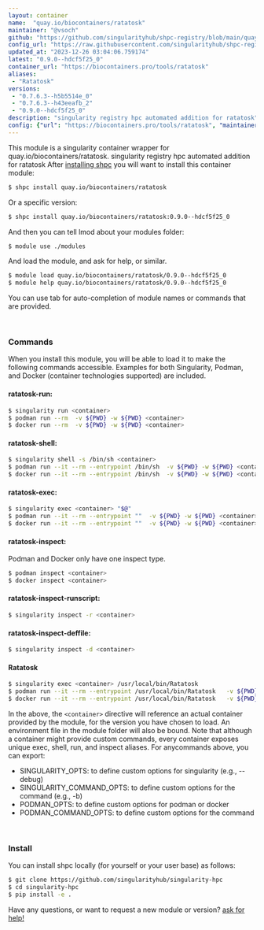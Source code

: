```yaml
---
layout: container
name:  "quay.io/biocontainers/ratatosk"
maintainer: "@vsoch"
github: "https://github.com/singularityhub/shpc-registry/blob/main/quay.io/biocontainers/ratatosk/container.yaml"
config_url: "https://raw.githubusercontent.com/singularityhub/shpc-registry/main/quay.io/biocontainers/ratatosk/container.yaml"
updated_at: "2023-12-26 03:04:06.759174"
latest: "0.9.0--hdcf5f25_0"
container_url: "https://biocontainers.pro/tools/ratatosk"
aliases:
 - "Ratatosk"
versions:
 - "0.7.6.3--h5b5514e_0"
 - "0.7.6.3--h43eeafb_2"
 - "0.9.0--hdcf5f25_0"
description: "singularity registry hpc automated addition for ratatosk"
config: {"url": "https://biocontainers.pro/tools/ratatosk", "maintainer": "@vsoch", "description": "singularity registry hpc automated addition for ratatosk", "latest": {"0.9.0--hdcf5f25_0": "sha256:48a9f930a37ead3ac1365ad32ddd5ef8153a196bda773fea7e30ffd6f40f2ad4"}, "tags": {"0.7.6.3--h5b5514e_0": "sha256:19319f6b739e7fa05c5e25eb1f22effdf02b14c0fffe0f5f38f484d4f4fc1572", "0.7.6.3--h43eeafb_2": "sha256:19db80414eb8daa0a190d8d8a71c5a89f6253fa1f2968ba69b71661b07ba6b07", "0.9.0--hdcf5f25_0": "sha256:48a9f930a37ead3ac1365ad32ddd5ef8153a196bda773fea7e30ffd6f40f2ad4"}, "docker": "quay.io/biocontainers/ratatosk", "aliases": {"Ratatosk": "/usr/local/bin/Ratatosk"}}
---
```


This module is a singularity container wrapper for quay.io/biocontainers/ratatosk.
singularity registry hpc automated addition for ratatosk
After [installing shpc](#install) you will want to install this container module:


```bash
$ shpc install quay.io/biocontainers/ratatosk
```

Or a specific version:

```bash
$ shpc install quay.io/biocontainers/ratatosk:0.9.0--hdcf5f25_0
```

And then you can tell lmod about your modules folder:

```bash
$ module use ./modules
```

And load the module, and ask for help, or similar.

```bash
$ module load quay.io/biocontainers/ratatosk/0.9.0--hdcf5f25_0
$ module help quay.io/biocontainers/ratatosk/0.9.0--hdcf5f25_0
```

You can use tab for auto-completion of module names or commands that are provided.

<br>

### Commands

When you install this module, you will be able to load it to make the following commands accessible.
Examples for both Singularity, Podman, and Docker (container technologies supported) are included.

#### ratatosk-run:

```bash
$ singularity run <container>
$ podman run --rm  -v ${PWD} -w ${PWD} <container>
$ docker run --rm  -v ${PWD} -w ${PWD} <container>
```

#### ratatosk-shell:

```bash
$ singularity shell -s /bin/sh <container>
$ podman run --it --rm --entrypoint /bin/sh  -v ${PWD} -w ${PWD} <container>
$ docker run --it --rm --entrypoint /bin/sh  -v ${PWD} -w ${PWD} <container>
```

#### ratatosk-exec:

```bash
$ singularity exec <container> "$@"
$ podman run --it --rm --entrypoint ""  -v ${PWD} -w ${PWD} <container> "$@"
$ docker run --it --rm --entrypoint ""  -v ${PWD} -w ${PWD} <container> "$@"
```

#### ratatosk-inspect:

Podman and Docker only have one inspect type.

```bash
$ podman inspect <container>
$ docker inspect <container>
```

#### ratatosk-inspect-runscript:

```bash
$ singularity inspect -r <container>
```

#### ratatosk-inspect-deffile:

```bash
$ singularity inspect -d <container>
```


#### Ratatosk

```bash
$ singularity exec <container> /usr/local/bin/Ratatosk
$ podman run --it --rm --entrypoint /usr/local/bin/Ratatosk   -v ${PWD} -w ${PWD} <container> -c " $@"
$ docker run --it --rm --entrypoint /usr/local/bin/Ratatosk   -v ${PWD} -w ${PWD} <container> -c " $@"
```



In the above, the `<container>` directive will reference an actual container provided
by the module, for the version you have chosen to load. An environment file in the
module folder will also be bound. Note that although a container
might provide custom commands, every container exposes unique exec, shell, run, and
inspect aliases. For anycommands above, you can export:

 - SINGULARITY_OPTS: to define custom options for singularity (e.g., --debug)
 - SINGULARITY_COMMAND_OPTS: to define custom options for the command (e.g., -b)
 - PODMAN_OPTS: to define custom options for podman or docker
 - PODMAN_COMMAND_OPTS: to define custom options for the command

<br>

### Install

You can install shpc locally (for yourself or your user base) as follows:

```bash
$ git clone https://github.com/singularityhub/singularity-hpc
$ cd singularity-hpc
$ pip install -e .
```

Have any questions, or want to request a new module or version? [ask for help!](https://github.com/singularityhub/singularity-hpc/issues)